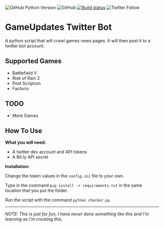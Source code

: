 ![GitHub Python Version](https://img.shields.io/badge/Python-v3.7-blue) ![GitHub](https://img.shields.io/github/license/No-Death/Gameupdates) [![Build status](https://ci.appveyor.com/api/projects/status/mi7fc9tvop6ew5ri?svg=true)](https://ci.appveyor.com/project/piitchyy/gameupdates-ix091) ![Twitter Follow](https://img.shields.io/twitter/follow/Game_Update_?style=social)


# GameUpdates Twitter Bot
A python script that will crawl games news pages. It will then post it to a twitter bot account.


## Supported Games
- Battlefield V
- Risk of Rain 2
- Post Scriptum
- Factorio

## TODO
- More Games

## How To Use
**What you will need:**
- A twitter dev account and API tokens
- A Bit.ly API secret

**Installation:**

Change the token values in the `config.ini` file to your own.

Type in the command `pip install -r requirements.txt` in the same location that you put the folder.

Run the script with the command `python checker.py`



------
*NOTE: This is just for fun, I have never done something like this and I'm learning as I'm creating this.*
